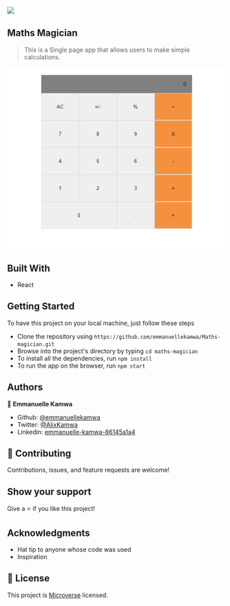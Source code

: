 ![](https://img.shields.io/badge/microverse-blueviolet)

## Maths Magician

> This is a Single page app that allows users to make simple calculations.

![screenshot](./calculator.png)

## Built With

- React

## Getting Started 
To have this project on your local machine, just follow these steps

- Clone the repository using `https://github.com/emmanuellekamwa/Maths-magician.git`
- Browse into the project's directory by typing `cd maths-magician`
- To install all the dependencies, run `npm install`
- To run the app on the browser, run `npm start`

## Authors

👤 **Emmanuelle Kamwa**

-   Github: [@emmanuellekamwa](https://github.com/emmanuellekamwa)
-   Twitter: [@AlixKamwa](https://twitter.com/AlixKamwa)
-   Linkedin: [emmanuelle-kamwa-86145a1a4](https://www.linkedin.com/in/emmanuelle-kamwa-86145a1a4/)

## 🤝 Contributing

Contributions, issues, and feature requests are welcome!

## Show your support

Give a ⭐️ if you like this project!

## Acknowledgments

- Hat tip to anyone whose code was used
- Inspiration

## 📝 License

This project is [Microverse](https://www.microverse.org/) licensed.

